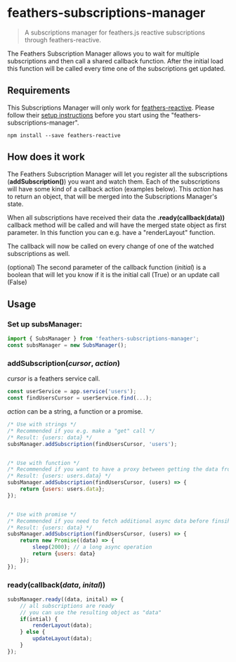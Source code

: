 # feathers-subscriptions-manager
> A subscriptions manager for feathers.js reactive subscriptions through feathers-reactive.

The Feathers Subscription Manager allows you to wait for multiple subscriptions and then call a shared callback function. After the initial load this function will be called every time one of the subscriptions get updated.


## Requirements
This Subscriptions Manager will only work for [feathers-reactive](https://github.com/feathersjs/feathers-reactive). Please follow their [setup instructions](https://github.com/feathersjs/feathers-reactive#setting-options-and-rxjs) before you start using the "feathers-subscriptions-manager".

```
npm install --save feathers-reactive
```


## How does it work
The Feathers Subscription Manager will let you register all the subscriptions (**addSubscription()**) you want and watch them. Each of the subscriptions will have some kind of a callback action (examples below). This _action_ has to return an object, that will be merged into the Subscriptions Manager's state.

When all subscriptions have received their data the **.ready(callback(data))** callback method will be called and will have the merged state object as first parameter. In this function you can e.g. have a "renderLayout" function.

The callback will now be called on every change of one of the watched subscriptions as well.

(optional) The second parameter of the callback function (_initial_) is a boolean that will let you know if it is the initial call (True) or an update call (False)


## Usage
### Set up subsManager:

```js
import { SubsManager } from 'feathers-subscriptions-manager';
const subsManager = new SubsManager();
```


### addSubscription(_cursor_, _action_)

_cursor_ is a feathers service call.

```js
const userService = app.service('users');
const findUsersCursor = userService.find(...);
```

_action_ can be a string, a function or a promise.

```js
/* Use with strings */
/* Recommended if you e.g. make a "get" call */
/* Result: {users: data} */
subsManager.addSubscription(findUsersCursor, 'users');


/* Use with function */
/* Recommended if you want to have a proxy between getting the data from the server and finishing the the call */
/* Result: {users: users.data} */
subsManager.addSubscription(findUsersCursor, (users) => {
	return {users: users.data};
});


/* Use with promise */
/* Recommended if you need to fetch additional async data before finsihing the call */
/* Result: {users: data} */
subsManager.addSubscription(findUsersCursor, (users) => {
	return new Promise((data) => {
		sleep(2000); // a long async operation
		return {users: data}
	});
});

```


### ready(callback(_data_, _inital_))

```js
subsManager.ready((data, inital) => {
	// all subscriptions are ready 
	// you can use the resulting object as "data"
	if(intial) {
		renderLayout(data);
	} else {
		updateLayout(data);
	}
});
```
